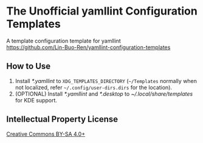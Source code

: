 # The Unofficial yamllint Configuration Templates
A template configuration template for yamllint  
<https://github.com/Lin-Buo-Ren/yamllint-configuration-templates>

## How to Use

1. Install *\*.yamllint* to `XDG_TEMPLATES_DIRECTORY` (`~/Templates` normally when not localized, refer `~/.config/user-dirs.dirs` for the location).
2. (OPTIONAL) Install *\*.yamllint* and *\*.desktop* to *~/.local/share/templates* for KDE support.

## Intellectual Property License

[Creative Commons BY-SA 4.0+](http://creativecommons.org/licenses/by-sa/4.0/)
